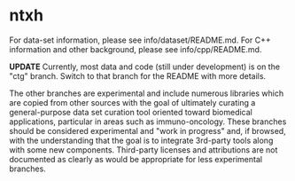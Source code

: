 # ntxh

For data-set information, please see info/dataset/README.md.
For C++ information and other background, please see info/cpp/README.md.

**UPDATE**
Currently, most data and code (still under development) is on the "ctg" branch. Switch to that branch for the README with more details.

The other branches are experimental and include numerous libraries which are copied from other sources with the goal of ultimately curating a general-purpose data set curation tool oriented toward biomedical applications, particular in areas such as immuno-oncology. These branches should be considered experimental and "work in progress" and, if browsed, with the understanding that the goal is to integrate 3rd-party tools along with some new components. Third-party licenses and attributions are not documented as clearly as would be appropriate for less experimental branches.


